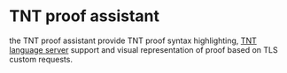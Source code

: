 # TNT proof assistant

the TNT proof assistant provide TNT proof syntax highlighting, [TNT language server](https://github.com/Seiryn21/TNT-Language-server) support and visual representation of proof based on TLS custom requests.

